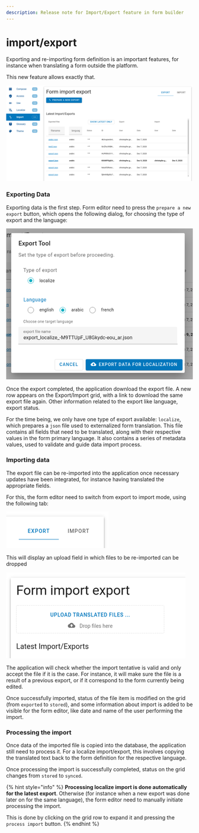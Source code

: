 ```yaml
---
description: Release note for Import/Export feature in form builder
---
```


# import/export

Exporting and re-importing form definition is an important features, for instance when translating a form outside the platform. 

This new feature allows exactly that.  

![Screenshot of the import export tool. Clicking on &quot;show latest only&quot; will filter the grid and only show latest export for each language](../../.gitbook/assets/selection_179.png)

### Exporting Data

Exporting data is the first step. Form editor need to press the `prepare a new export` button, which opens the following dialog, for choosing the type of export and the language: 

![Export Dialog. For the time being, we only have one type of export for form localization](../../.gitbook/assets/selection_180.png)

Once the export completed, the application download the export file. A new row appears on the Export/Import grid, with a link to download the same export file again. Other information related to the export like language, export status. 

For the time being, we only have one type of export available: `localize`, which prepares a `json` file used to externalized form translation. This file contains all fields that need to be translated, along with their respective values in the form primary language. It also contains a series of metadata values, used to validate and guide data import process. 

### Importing data

The export file can be re-imported into the application once necessary updates have been integrated, for instance having translated the appropriate fields. 

For this, the form editor need to switch from export to import mode, using the following tab: 

![Switching from export to import mode](../../.gitbook/assets/selection_182.png)

This will display an upload field in which files to be re-imported can be dropped

![](../../.gitbook/assets/selection_183.png)

The application will check whether the import tentative is valid and only accept the file if it is the case. For instance, it will make sure the file is a result of a previous export, or if it correspond to the form currently being edited. 

Once successfully imported, status of the file item is modified on the grid \(from `exported` to `stored`\), and some information about import is added to be visible for the form editor, like date and name of the user performing the import.

### Processing the import

Once data of the imported file is copied into the database, the application still need to process it. For a localize import/export, this involves copying the translated text back to the form definition for the respective language. 

Once processing the import is successfully completed, status on the grid changes from `stored` to `synced`.

{% hint style="info" %}
**Processing localize import is done automatically for the latest export**. Otherwise \(for instance when a new export was done later on for the same language\), the form editor need to manually initiate processing the import. 

This is done by clicking on the grid row to expand it and pressing the `process import` button.
{% endhint %}



###  

